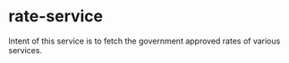 # rate-service
Intent of this service is to fetch the government approved rates of various services.
